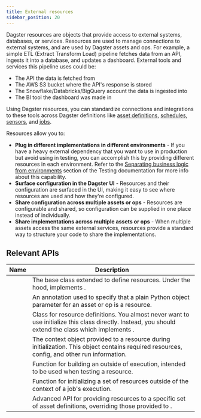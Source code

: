 ```yaml
---
title: External resources
sidebar_position: 20
---
```


Dagster resources are objects that provide access to external systems, databases, or services. Resources are used to manage connections to external systems, and are used by Dagster assets and ops. For example, a simple ETL (Extract Transform Load) pipeline fetches data from an API, ingests it into a database, and updates a dashboard. External tools and services this pipeline uses could be:

- The API the data is fetched from
- The AWS S3 bucket where the API's response is stored
- The Snowflake/Databricks/BigQuery account the data is ingested into
- The BI tool the dashboard was made in

Using Dagster resources, you can standardize connections and integrations to these tools across Dagster definitions like [asset definitions](/guides/build/assets), [schedules](/guides/automate/schedules), [sensors](/guides/automate/sensors), and [jobs](/guides/build/assets/asset-jobs).

Resources allow you to:

- **Plug in different implementations in different environments** - If you have a heavy external dependency that you want to use in production but avoid using in testing, you can accomplish this by providing different resources in each environment. Refer to the [Separating business logic from environments](/todo) section of the Testing documentation for more info about this capability.
- **Surface configuration in the Dagster UI** - Resources and their configuration are surfaced in the UI, making it easy to see where resources are used and how they're configured.
- **Share configuration across multiple assets or ops** - Resources are configurable and shared, so configuration can be supplied in one place instead of individually.
- **Share implementations across multiple assets or ops** - When multiple assets access the same external services, resources provide a standard way to structure your code to share the implementations.

## Relevant APIs

| Name                                             | Description                                                                                                                                                                                                                             |
| ------------------------------------------------ | --------------------------------------------------------------------------------------------------------------------------------------------------------------------------------------------------------------------------------------- |
| <PyObject section="resources" object="dagster.ConfigurableResource"/>        | The base class extended to define resources. Under the hood, implements <PyObject section="resources" object="dagster.ResourceDefinition" />.                                                                                                                       |
| <PyObject section="resources" object="dagster.ResourceParam"/>               | An annotation used to specify that a plain Python object parameter for an asset or op is a resource.                                                                                                                                    |
| <PyObject section="resources" object="dagster.ResourceDefinition" />         | Class for resource definitions. You almost never want to use initialize this class directly. Instead, you should extend the <PyObject section="resources" object="dagster.ConfigurableResource" /> class which implements <PyObject section="resources" object="dagster.ResourceDefinition" />. |
| <PyObject section="resources" object="dagster.InitResourceContext"/>         | The context object provided to a resource during initialization. This object contains required resources, config, and other run information.                                                                                            |
| <PyObject section="resources" object="dagster.build_init_resource_context"/> | Function for building an <PyObject section="resources" object="dagster.InitResourceContext"/> outside of execution, intended to be used when testing a resource.                                                                                                    |
| <PyObject section="resources" object="dagster.build_resources"/>             | Function for initializing a set of resources outside of the context of a job's execution.                                                                                                                                               |
| <PyObject section="resources" object="dagster.with_resources"/>              | Advanced API for providing resources to a specific set of asset definitions, overriding those provided to <PyObject section="definitions" object="dagster.Definitions"/>.    
